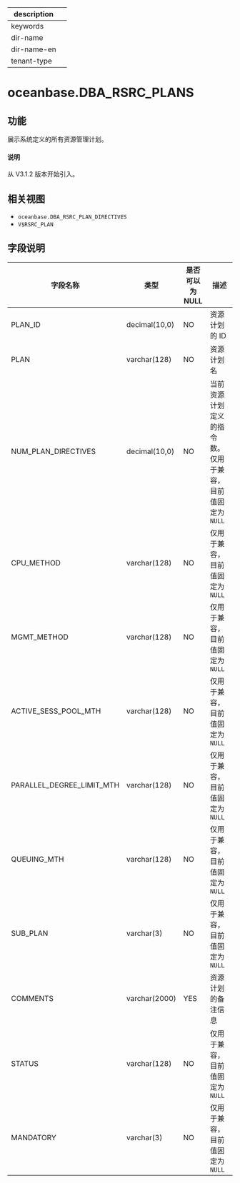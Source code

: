 |description||
|---|---|
|keywords||
|dir-name||
|dir-name-en||
|tenant-type||

# oceanbase.DBA_RSRC_PLANS

## 功能

展示系统定义的所有资源管理计划。

<main id="notice" type='explain'>
  <h4>说明</h4>
  <p>从 V3.1.2 版本开始引入。</p>
</main>

## 相关视图

* `oceanbase.DBA_RSRC_PLAN_DIRECTIVES`
* `V$RSRC_PLAN`

## 字段说明

|           字段名称            |       类型       | 是否可以为 NULL |                         描述                         |
|---------------------------|----------------|------------|----------------------------------------------------|
| PLAN_ID                   | decimal(10,0)         | NO         | 资源计划的 ID                                          |
| PLAN                      | varchar(128)  | NO         | 资源计划名                                             |
| NUM_PLAN_DIRECTIVES       | decimal(10,0)         | NO         | 当前资源计划定义的指令数。 仅用于兼容，目前值固定为 `NULL` |
| CPU_METHOD                | varchar(128)  | NO         | 仅用于兼容，目前值固定为 `NULL`                               |
| MGMT_METHOD               | varchar(128)  | NO         | 仅用于兼容，目前值固定为 `NULL`                               |
| ACTIVE_SESS_POOL_MTH      | varchar(128)  | NO         | 仅用于兼容，目前值固定为 `NULL`                               |
| PARALLEL_DEGREE_LIMIT_MTH | varchar(128)  | NO         | 仅用于兼容，目前值固定为 `NULL`                               |
| QUEUING_MTH               | varchar(128)  | NO         | 仅用于兼容，目前值固定为 `NULL`                               |
| SUB_PLAN                  | varchar(3)    | NO         | 仅用于兼容，目前值固定为 `NULL`                               |
| COMMENTS                  | varchar(2000) | YES        | 资源计划的备注信息                                         |
| STATUS                    | varchar(128)  | NO         | 仅用于兼容，目前值固定为 `NULL`                               |
| MANDATORY                 | varchar(3)    | NO         | 仅用于兼容，目前值固定为 `NULL`                               |
